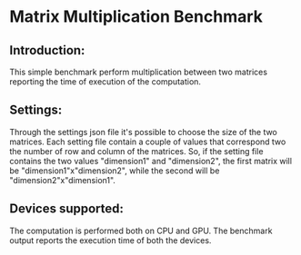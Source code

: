 # Matrix Multiplication Benchmark

## Introduction:

This simple benchmark perform multiplication between two matrices reporting the time of execution of the computation.

## Settings:

Through the settings json file it's possible to choose the size of the two matrices. Each setting file contain a couple of values that correspond two the number of row and column of the matrices. So, if the setting file contains the two values "dimension1" and "dimension2", the first matrix will be "dimension1"x"dimension2", while the second will be "dimension2"x"dimension1".

## Devices supported:

The computation is performed both on CPU and GPU. The benchmark output reports the execution time of both the devices.
